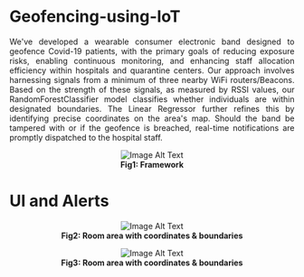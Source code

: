 # Geofencing-using-IoT
<p align="justify">
We've developed a wearable consumer electronic band designed to geofence Covid-19 patients, with the primary goals of reducing exposure risks, enabling continuous monitoring, and enhancing staff allocation efficiency within hospitals and quarantine centers. Our approach involves harnessing signals from a minimum of three nearby WiFi routers/Beacons. Based on the strength of these signals, as measured by RSSI values, our RandomForestClassifier model classifies whether individuals are within designated boundaries. The Linear Regressor further refines this by identifying precise coordinates on the area's map. Should the band be tampered with or if the geofence is breached, real-time notifications are promptly dispatched to the hospital staff.
</p>
<p align="center">
  <img src="https://github.com/arya18mak/Geofencing-using-IoT/assets/55435847/5b2b8a0f-f5ae-4bbf-a3af-40238a116c89" alt="Image Alt Text"><br>
  <b>Fig1: Framework</b>
</p>

# UI and Alerts
<p align="center">
  <img src="https://github.com/arya18mak/Geofencing-using-IoT/assets/55435847/968dbf43-14c2-4c72-ac5c-c4656de10df4" alt="Image Alt Text"><br>
  <b>Fig2: Room area with coordinates & boundaries</b>
</p>


<p align="center">
  <img src="https://github.com/arya18mak/Geofencing-using-IoT/assets/55435847/df18609f-1736-4577-a765-9525f112ebd6" alt="Image Alt Text"><br>
  <b>Fig3: Room area with coordinates & boundaries</b>
</p>

